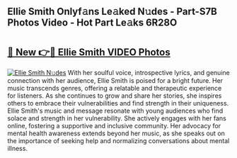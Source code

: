 ## Ellie Smith Onlyf𝚊ns Le𝚊ked N𝚞des - Part-S7B Photos Video - Hot Part Le𝚊ks 6R28O

# <h2><a href="http://ab74484.deff.icu/?id=Ellie+Smith">🔗 New 👉🔴 Ellie Smith VIDEO Photos</a></h2>

[![Ellie Smith N𝚞des](https://i.imgur.com/rIISA9y.gif)](http://ab74484.deff.icu/?id=Ellie+Smith)
With her soulful voice, introspective lyrics, and genuine connection with her audience, Ellie Smith is poised for a bright future. Her music transcends genres, offering a relatable and therapeutic experience for listeners. As she continues to grow and share her stories, she inspires others to embrace their vulnerabilities and find strength in their uniqueness. Ellie Smith's music and message resonate with young audiences who find solace and strength in her vulnerability. She actively engages with her fans online, fostering a supportive and inclusive community. Her advocacy for mental health awareness extends beyond her music, as she speaks out on the importance of seeking help and normalizing conversations about mental illness.
